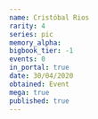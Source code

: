 ```yaml
---
name: Cristóbal Rios
rarity: 4
series: pic
memory_alpha:
bigbook_tier: -1
events: 0
in_portal: true
date: 30/04/2020
obtained: Event
mega: true
published: true
---
```



